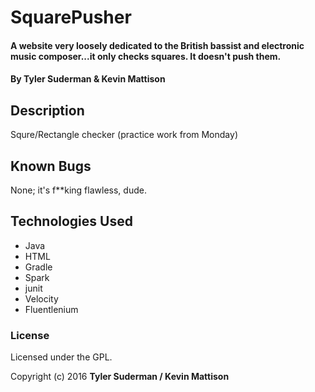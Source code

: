 # SquarePusher

#### A website very loosely dedicated to the British bassist and electronic music composer...it only checks squares. It doesn't push them.

#### By Tyler Suderman & Kevin Mattison

## Description

Squre/Rectangle checker (practice work from Monday)

## Known Bugs

None; it's f**king flawless, dude.

## Technologies Used

* Java
* HTML
* Gradle
* Spark
* junit
* Velocity
* Fluentlenium

### License

Licensed under the GPL.

Copyright (c) 2016 **Tyler Suderman / Kevin Mattison**
